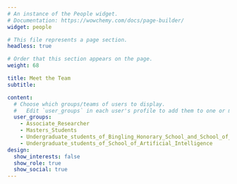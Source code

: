 ```yaml
---
# An instance of the People widget.
# Documentation: https://wowchemy.com/docs/page-builder/
widget: people

# This file represents a page section.
headless: true

# Order that this section appears on the page.
weight: 68

title: Meet the Team
subtitle:

content:
  # Choose which groups/teams of users to display.
  #   Edit `user_groups` in each user's profile to add them to one or more of these groups.
  user_groups:
    - Associate_Researcher
    - Masters_Students
    - Undergraduate_students_of_Bingling_Honorary_School_and_School_of_Artificial_Intelligence 
    - Undergraduate_students_of_School_of_Artificial_Intelligence 
design:
  show_interests: false
  show_role: true
  show_social: true
---
```

